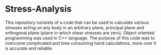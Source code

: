# Stress-Analysis
This repository consists of a code that can be used to calculate various stresses acting on any body in an arbitrary plane, principal plane and orthogonal plane (plane in which shear stresses are zero).
Object oriented programming was used in C++ language.
The purpose of this code was to overcome complicated and time consuming hand calculations, more over it is accurate and reliable.
